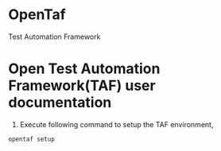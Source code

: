 # OpenTaf
Test Automation Framework

# Open Test Automation Framework(TAF) user documentation
1. Execute following command to setup the TAF environment,
```
opentaf setup
```
